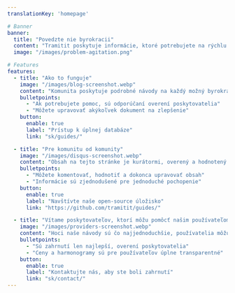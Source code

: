```yaml
---
translationKey: 'homepage'

# Banner
banner:
  title: "Povedzte nie byrokracii"
  content: "Tramitit poskytuje informácie, ktoré potrebujete na rýchlu orientáciu v štátnych postupoch. Začnite hľadaním požadovaného formulára alebo prechádzaním našich sekcií hore."
  image: "/images/problem-agitation.png"

# Features
features:
  - title: "Ako to funguje"
    image: "/images/blog-screenshot.webp"
    content: "Komunita poskytuje podrobné návody na každý možný byrokratický proces, ktorým môžete prejsť."
    bulletpoints:
      - "Ak potrebujete pomoc, sú odporúčaní overení poskytovatelia"
      - "Môžete upravovať akýkoľvek dokument na zlepšenie"
    button:
      enable: true
      label: "Prístup k úplnej databáze"
      link: "sk/guides/"

  - title: "Pre komunitu od komunity"
    image: "/images/disqus-screenshot.webp"
    content: "Obsah na tejto stránke je kurátormi, overený a hodnotený komunitou."
    bulletpoints:
      - "Môžete komentovať, hodnotiť a dokonca upravovať obsah"
      - "Informácie sú zjednodušené pre jednoduché pochopenie"
    button:
      enable: true
      label: "Navštívte naše open-source úložisko"
      link: "https://github.com/tramitit/guides/"

  - title: "Vítame poskytovateľov, ktorí môžu pomôcť našim používateľom"
    image: "/images/providers-screenshot.webp"
    content: "Hoci naše návody sú čo najjednoduchšie, používatelia môžu preferovať delegovanie úloh na vybraného poskytovateľa."
    bulletpoints:
      - "Sú zahrnutí len najlepší, overení poskytovatelia"
      - "Ceny a harmonogramy sú pre používateľov úplne transparentné"
    button:
      enable: true
      label: "Kontaktujte nás, aby ste boli zahrnutí"
      link: "sk/contact/"
---
```

